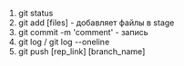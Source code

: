 1. git status
2. git add [files] - добавляет файлы в stage
3. git commit -m 'comment' - запись
4. git log / git log --oneline
5. git push [rep_link] [branch_name]